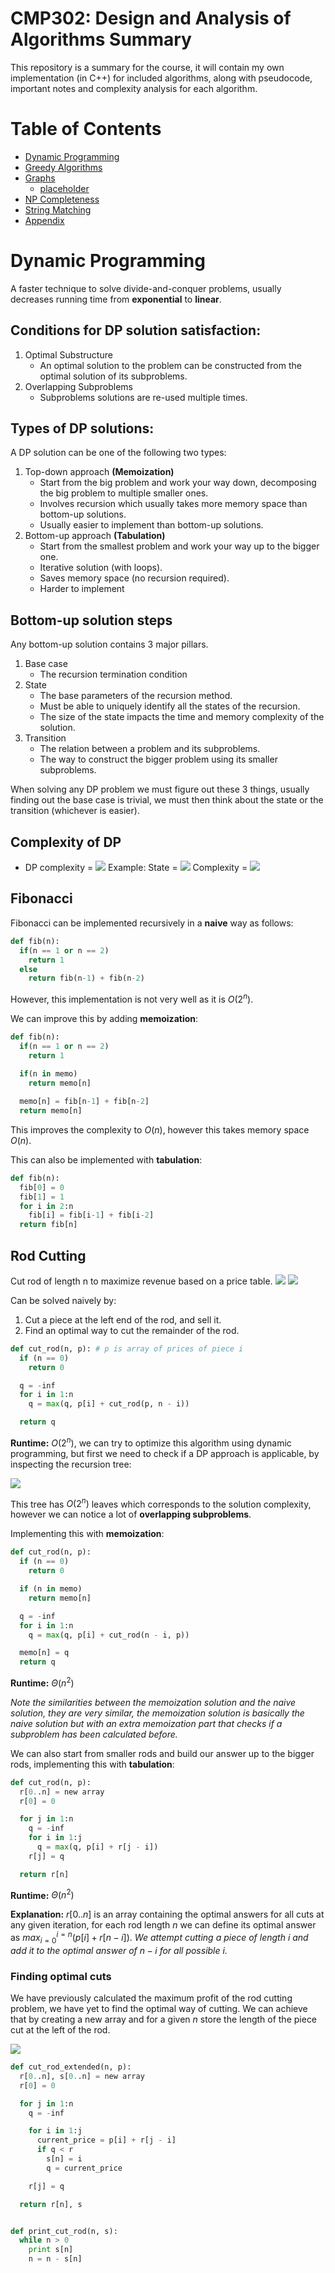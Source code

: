 # CMP302: Design and Analysis of Algorithms Summary

This repository is a summary for the course, it will contain my own implementation (in C++) for included algorithms, along with pseudocode, important notes and complexity analysis for each algorithm.

# Table of Contents

- [Dynamic Programming](#dynamic-programming)
- [Greedy Algorithms]()
- [Graphs]()
  - [placeholder]()
- [NP Completeness]()
- [String Matching]()
- [Appendix]()

# Dynamic Programming

A faster technique to solve divide-and-conquer problems, usually decreases running time from **exponential** to **linear**.

## Conditions for DP solution satisfaction:
1. Optimal Substructure
    - An optimal solution to the problem can be constructed from the optimal solution of its subproblems.
2. Overlapping Subproblems
    - Subproblems solutions are re-used multiple times.

## Types of DP solutions:
A DP solution can be one of the following two types:
1. Top-down approach **(Memoization)**
   - Start from the big problem and work your way down, decomposing the big problem to multiple smaller ones. 
   - Involves recursion which usually takes more memory space than bottom-up solutions.
   - Usually easier to implement than bottom-up solutions.
2. Bottom-up approach **(Tabulation)**
   - Start from the smallest problem and work your way up to the bigger one.
   - Iterative solution (with loops).
   - Saves memory space (no recursion required).
   - Harder to implement

## Bottom-up solution steps
Any bottom-up solution contains 3 major pillars.
1. Base case
    - The recursion termination condition
2. State
    - The base parameters of the recursion method.
    - Must be able to uniquely identify all the states of the recursion.
    - The size of the state impacts the time and memory complexity of the solution.
3. Transition
    - The relation between a problem and its subproblems.
    - The way to construct the bigger problem using its smaller subproblems.

When solving any DP problem we must figure out these 3 things, usually finding out the base case is trivial, we must then think about the state or the transition (whichever is easier).

## Complexity of DP

- DP complexity = ![](https://latex.codecogs.com/svg.latex?O(\text{product%20of%20state%20size}%20*%20\text{function%20work}))
Example: 
State = ![](https://latex.codecogs.com/svg.latex?[1000][5000])
Complexity = ![](https://latex.codecogs.com/svg.latex?1000*5000*\text{function%20work})

## Fibonacci

Fibonacci can be implemented recursively in a **naive** way as follows:
```py
def fib(n):
  if(n == 1 or n == 2)
    return 1
  else
    return fib(n-1) + fib(n-2)
```
However, this implementation is not very well as it is $O(2^n)$.

We can improve this by adding **memoization**:
```py
def fib(n):
  if(n == 1 or n == 2)
    return 1
  
  if(n in memo)
    return memo[n]

  memo[n] = fib[n-1] + fib[n-2]
  return memo[n]
```
This improves the complexity to $O(n)$, however this takes memory space $O(n)$.

This can also be implemented with **tabulation**:
```py
def fib(n):
  fib[0] = 0
  fib[1] = 1
  for i in 2:n
    fib[i] = fib[i-1] + fib[i-2]
  return fib[n]
```

## Rod Cutting

Cut rod of length n to maximize revenue based on a price table.
![](assets/dp/Rod_Cutting_01.png)
![](assets/dp/Rod_Cutting_02.png)

Can be solved naively by:
  1. Cut a piece at the left end of the rod, and sell it.
  2. Find an optimal way to cut the remainder of the rod.
```py
def cut_rod(n, p): # p is array of prices of piece i
  if (n == 0)
    return 0

  q = -inf
  for i in 1:n
    q = max(q, p[i] + cut_rod(p, n - i))

  return q
```

**Runtime:** $O(2^n)$, we can try to optimize this algorithm using dynamic programming, but first we need to check if a DP approach is applicable, by inspecting the recursion tree:

![](assets/dp/Rod_Cutting_03.png)

This tree has $O(2^n)$ leaves which corresponds to the solution complexity, however we can notice a lot of **overlapping subproblems**.

Implementing this with **memoization**:
```py
def cut_rod(n, p):
  if (n == 0)
    return 0

  if (n in memo)
    return memo[n]

  q = -inf
  for i in 1:n
    q = max(q, p[i] + cut_rod(n - i, p))

  memo[n] = q
  return q
```

**Runtime:** $\Theta(n^2)$

*Note the similarities between the memoization solution and the naive solution, they are very similar, the memoization solution is basically the naive solution but with an extra memoization part that checks if a subproblem has been calculated before.*

We can also start from smaller rods and build our answer up to the bigger rods, implementing this with **tabulation**:

```py
def cut_rod(n, p):
  r[0..n] = new array
  r[0] = 0

  for j in 1:n
    q = -inf
    for i in 1:j
      q = max(q, p[i] + r[j - i])
    r[j] = q

  return r[n]
```

**Runtime:** $\Theta(n^2)$

**Explanation:** $r[0..n]$ is an array containing the optimal answers for all cuts at any given iteration, for each rod length $n$ we can define its optimal answer as $max_{i=0}^{i=n}(p[i] + r[n - i])$. 
*We attempt cutting a piece of length $i$ and add it to the optimal answer of $n - i$ for all possible $i$.*


### Finding optimal cuts
We have previously calculated the maximum profit of the rod cutting problem, we have yet to find the optimal way of cutting. We can achieve that by creating a new array and for a given $n$ store the length of the piece cut at the left of the rod.

![](assets/dp/Rod_Cutting_04.png)

```py
def cut_rod_extended(n, p):
  r[0..n], s[0..n] = new array
  r[0] = 0

  for j in 1:n
    q = -inf

    for i in 1:j
      current_price = p[i] + r[j - i]
      if q < r
        s[n] = i
        q = current_price

    r[j] = q

  return r[n], s


def print_cut_rod(n, s):
  while n > 0
    print s[n]
    n = n - s[n]
```